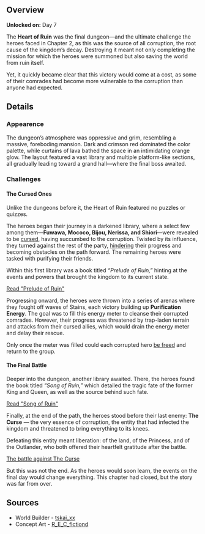 <!-- title: Heart of Ruin -->
<!-- quote: They brought this upon themselves—Nothing stays pure -->
<!-- chapters: 1 -->
<!-- images: (Heart of Ruin Overview #1), (Heart of Ruin Overview #2), (Heart of Ruin Overview #3), (Heart of Ruin Concept Art #1), (Heart of Ruin Concept Art #2), (Heart of Ruin Concept Art #3) -->
<!-- model: false -->

## Overview

**Unlocked on:** Day 7

The **Heart of Ruin** was the final dungeon—and the ultimate challenge the heroes faced in Chapter 2, as this was the source of all corruption, the root cause of the kingdom’s decay. Destroying it meant not only completing the mission for which the heroes were summoned but also saving the world from ruin itself.

Yet, it quickly became clear that this victory would come at a cost, as some of their comrades had become more vulnerable to the corruption than anyone had expected.

## Details

### Appearence

The dungeon’s atmosphere was oppressive and grim, resembling a massive, foreboding mansion. Dark and crimson red dominated the color palette, while curtains of lava bathed the space in an intimidating orange glow. The layout featured a vast library and multiple platform-like sections, all gradually leading toward a grand hall—where the final boss awaited.

### Challenges

#### The Cursed Ones

Unlike the dungeons before it, the Heart of Ruin featured no puzzles or quizzes.

The heroes began their journey in a darkened library, where a select few among them—**Fuwawa, Mococo, Bijou, Nerissa, and Shiori**—were revealed to be [cursed](https://www.youtube.com/live/FlPFFE5_X3Y?si=X225RDkHgfG9S-lA&t=8877), having succumbed to the corruption. Twisted by its influence, they turned against the rest of the party, [hindering](https://www.youtube.com/live/FlPFFE5_X3Y?si=Y0CkESZCjPvnlNT4&t=9221) their progress and becoming obstacles on the path forward. The remaining heroes were tasked with purifying their friends.

Within this first library was a book titled _“Prelude of Ruin,”_ hinting at the events and powers that brought the kingdom to its current state.

[Read "Prelude of Ruin"](#text:prelude-of-ruin)

Progressing onward, the heroes were thrown into a series of arenas where they fought off waves of Stains, each victory building up **Purification Energy**. The goal was to fill this energy meter to cleanse their corrupted comrades. However, their progress was threatened by trap-laden terrain and attacks from their cursed allies, which would drain the energy meter and delay their rescue.

Only once the meter was filled could each corrupted hero [be freed](https://www.youtube.com/live/FlPFFE5_X3Y?si=gTrix4HT7CG7-0Xx&t=9250) and return to the group.

#### The Final Battle

Deeper into the dungeon, another library awaited. There, the heroes found the book titled _“Song of Ruin,”_ which detailed the tragic fate of the former King and Queen, as well as the source behind such fate.

[Read "Song of Ruin"](#text:song-of-ruin)

Finally, at the end of the path, the heroes stood before their last enemy: **The Curse** — the very essence of corruption, the entity that had infected the kingdom and threatened to bring everything to its knees.

Defeating this entity meant liberation: of the land, of the Princess, and of the Outlander, who both offered their heartfelt gratitude after the battle.

[The battle against The Curse](#embed:https://www.youtube.com/live/mb91g7vQSnA?si=aPXghWa1h648PaCG&t=6678)

But this was not the end.
As the heroes would soon learn, the events on the final day would change everything.
This chapter had closed, but the story was far from over.

## Sources

- World Builder - [tskai_xx](https://x.com/tskai_xx/status/1921298594185036164/photo/1)
- Concept Art - [R_E_C_flctiond](https://x.com/R_E_C_flctiond/status/1921068336151957890)
